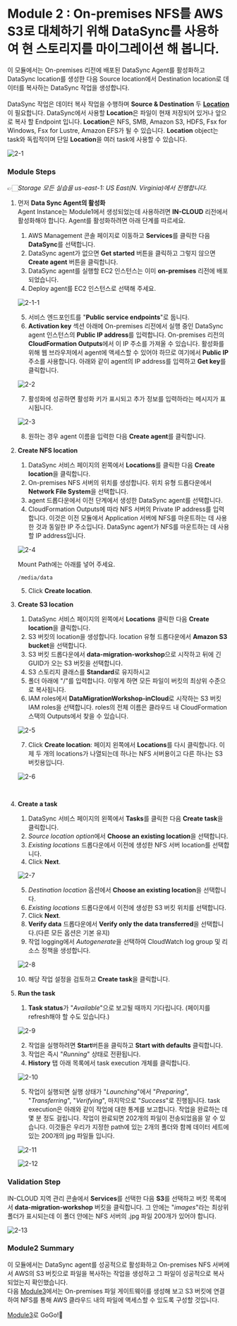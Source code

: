 # Module 2 : On-premises NFS를 AWS S3로 대체하기 위해 DataSync를 사용하여 현 스토리지를 마이그레이션 해 봅니다.

이 모듈에서는 On-premises 리전에 배포된 DataSync Agent를 활성화하고 DataSync location를 생성한 다음 Source location에서 Destination location로 데이터를 복사하는 DataSync 작업을 생성합니다.<br><br>
DataSync 작업은 데이터 복사 작업을 수행하며 **Source & Destination** 두 [**Location**](https://docs.aws.amazon.com/ko_kr/datasync/latest/userguide/working-with-locations.html)이 필요합니다. DataSync에서 사용할 **Location**은 파일이 현재 저장되어 있거나 앞으로 복사 할 Endpoint 입니다. **Location**은 NFS, SMB, Amazon S3, HDFS, Fsx for Windows, Fsx for Lustre, Amazon EFS가 될 수 있습니다. **Location** object는 task와 독립적이며 단일 **Location**을 여러 task에 사용할 수 있습니다.

![2-1](../images/2-1.png)
### Module Steps 
👉🏻*Storage 모든 실습을 us-east-1: US East(N. Virginia)에서 진행합니다.*
1. 먼저 **Data Sync Agent의 활성화**<br>
Agent Instance는 Module1에서 생성되었는데 사용하려면 **IN-CLOUD** 리전에서 활성화해야 합니다. Agent를 활성화하려면 아래 단계를 따르세요.

   1. AWS Management 콘솔 페이지로 이동하고 **Services**를 클릭한 다음 **DataSync**를 선택합니다.
   2. DataSync agent가 없으면 **Get started** 버튼을 클릭하고 그렇지 않으면 **Create agent** 버튼을 클릭합니다.
   3. DataSync agent를 실행할 EC2 인스턴스는 이미 **on-premises** 리전에 배포되었습니다.
   4. Deploy agent를 EC2 인스턴스로 선택해 주세요.
   
   ![2-1-1](../images/2-1-1.png)
   
   5. 서비스 엔드포인트를 "**Public service endpoints**"로 둡니다.
   6. **Activation key** 섹션 아래에 On-premises 리전에서 실행 중인 DataSync agent 인스턴스의 **Public IP address**를 입력합니다. On-premises 리전의 **CloudFormation Outputs**에서 이 IP 주소를 가져올 수 있습니다. 활성화를 위해 웹 브라우저에서 agent에 액세스할 수 있어야 하므로 여기에서 **Public IP** 주소를 사용합니다. 아래와 같이 agent의 IP address를 입력하고 **Get key**를 클릭합니다.
   
   ![2-2](../images/2-2.png)
   
   7. 활성화에 성공하면 활성화 키가 표시되고 추가 정보를 입력하라는 메시지가 표시됩니다.
    
   ![2-3](../images/2-3.png)
    
   8. 원하는 경우 agent 이름을 입력한 다음 **Create agent**를 클릭합니다.<br>

2. **Create NFS location**

    1. DataSync 서비스 페이지의 왼쪽에서 **Locations**를 클릭한 다음 **Create location**을 클릭합니다.
    2. On-premises NFS 서버의 위치를 생성합니다. 위치 유형 드롭다운에서 **Network File System**을 선택합니다.
    3. agent 드롭다운에서 이전 단계에서 생성한 DataSync agent를 선택합니다.
    4. CloudFormation Outputs에 따라 NFS 서버의 Private IP address를 입력합니다. 이것은 이전 모듈에서 Application 서버에 NFS를 마운트하는 데 사용한 것과 동일한 IP 주소입니다. DataSync agent가 NFS를 마운트하는 데 사용할 IP address입니다.
    
    ![2-4](../images/2-4.png)
    
   Mount Path에는 아래를 넣어 주세요.
   ```
   /media/data
   ```
    
   5. Click **Create location**.<br>

3. **Create S3 location**
    1. DataSync 서비스 페이지의 왼쪽에서 **Locations** 클릭한 다음 **Create location**을 클릭합니다.
    2. S3 버킷의 location을 생성합니다. location 유형 드롭다운에서 **Amazon S3 bucket**을 선택합니다.
    3. S3 버킷 드롭다운에서 **data-migration-workshop**으로 시작하고 뒤에 긴 GUID가 오는 S3 버킷을 선택합니다.
    4. S3 스토리지 클래스를 **Standard**로 유지하시고
    5. 폴더 아래에 "/"를 입력합니다. 이렇게 하면 모든 파일이 버킷의 최상위 수준으로 복사됩니다.
    6. IAM roles에서 **DataMigrationWorkshop-inCloud**로 시작하는 S3 버킷 IAM roles을 선택합니다. roles의 전체 이름은 클라우드 내 CloudFormation 스택의 Outputs에서 찾을 수 있습니다.
    
    ![2-5](../images/2-5.png)
    
    7. Click **Create location**: 페이지 왼쪽에서 **Locations**를 다시 클릭합니다. 이제 두 개의 locations가 나열되는데 하나는 NFS 서버용이고 다른 하나는 S3 버킷용입니다.
    
    ![2-6](../images/2-6.png)
<br>

4. **Create a task**
    1. DataSync 서비스 페이지의 왼쪽에서 **Tasks**를 클릭한 다음 **Create task**을 클릭합니다.
    2. *Source location option*에서 **Choose an existing location**을 선택합니다.
    3. *Existing locations* 드롭다운에서 이전에 생성한 NFS 서버 location를 선택합니다.
    4. Click **Next**.

    ![2-7](../images/2-7.png)
    
    5. *Destination location* 옵션에서 **Choose an existing location**을 선택합니다.
    6. *Existing locations* 드롭다운에서 이전에 생성한 S3 버킷 위치를 선택합니다.
    7. Click **Next**.
    8. **Verify data** 드롭다운에서 **Verify only the data transferred**을 선택합니다.(다른 모든 옵션은 기본 유지)
    9. 작업 logging에서 *Autogenerate*을 선택하여 CloudWatch log group 및 리소스 정책을 생성합니다.
    
    ![2-8](../images/2-8.png)
    
    10. 해당 작업 설정을 검토하고 **Create task**을 클릭합니다.<br>
   
5. **Run the task**
    1. **Task status**가 "*Available*"으로 보고될 때까지 기다립니다. (페이지를 refresh해야 할 수도 있습니다.)

    ![2-9](../images/2-9.png)

    2. 작업을 실행하려면 **Start**버튼을 클릭하고 **Start with defaults** 클릭합니다.
    3. 작업은 즉시 "*Running*" 상태로 전환됩니다.
    4. **History** 탭 아래 목록에서 task execution 개체를 클릭합니다.

    ![2-10](../images/2-10.png)

    5. 작업이 실행되면 실행 상태가 "*Launching*"에서 "*Preparing*", "*Transferring*", "*Verifying*", 마지막으로 "*Success*"로 진행됩니다. task execution은 아래와 같이 작업에 대한 통계를 보고합니다. 작업을 완료하는 데 몇 분 정도 걸립니다. 작업이 완료되면 202개의 파일이 전송되었음을 알 수 있습니다. 이것들은 우리가 지정한 path에 있는 2개의 폴더와 함께 데이터 세트에 있는 200개의 jpg 파일들 입니다.

    ![2-11](../images/2-11.png)

    ![2-12](../images/2-12.png)

### Validation Step
IN-CLOUD 지역 관리 콘솔에서 **Services**를 선택한 다음 **S3**를 선택하고 버킷 목록에서 **data-migration-workshop** 버킷을 클릭합니다. 그 안에는 "*images*"라는 최상위 폴더가 표시되는데 이 폴더 안에는 NFS 서버의 .jpg 파일 200개가 있어야 합니다.

![2-13](../images/2-13.png)

### Module2 Summary
이 모듈에서는 DataSync agent를 성공적으로 활성화하고 On-premises NFS 서버에서 AWS의 S3 버킷으로 파일을 복사하는 작업을 생성하고 그 파일이 성공적으로 복사되었는지 확인했습니다.<br>
다음 [Module3](../detail/module3.md)에서는 On-premises 파일 게이트웨이를 생성해 보고 S3 버킷에 연결하여 NFS를 통해 AWS 클라우드 내의 파일에 액세스할 수 있도록 구성할 것입니다.

[Module3](../detail/module3.md)로 GoGo!👏

